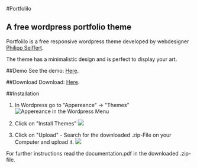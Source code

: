 #Portfolilo
## A free wordpress portfolio theme

Portfolilo is a free responsive wordpress theme developed by webdesigner [Philipp Seiffert](http://philipp-seiffert.com/ "philipp-seiffert.com").

The theme has a minimalistic design and is perfect to display your art.


##Demo
See the demo: [Here](http://portfolilo.philippseiffert.de "Portfolilo Demo Page").

##Download
Download: [Here](https://github.com/Flipo/Portfolilo-Theme/zipball/master "Download Portfolilo").

##Installation
1. In Wordpress go to "Appereance" -> "Themes"
![Appereance in the Wordpress Menu](https://dl.dropboxusercontent.com/u/7199293/Portfolilo/01.png)

2. Click on "Install Themes" 
![](https://dl.dropboxusercontent.com/u/7199293/Portfolilo/02.png)

3. Click on "Upload" - Search for the downloaded .zip-File on your Computer and upload it.
![](https://dl.dropboxusercontent.com/u/7199293/Portfolilo/03.png)

For further instructions read the documentation.pdf in the downloaded .zip-file.
